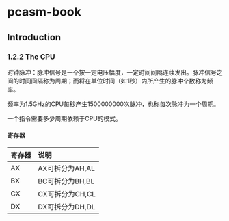 # pcasm-book
## Introduction
### 1.2.2 The CPU
时钟脉冲：脉冲信号是一个按一定电压幅度，一定时间间隔连续发出。脉冲信号之间的时间间隔称为周期；而将在单位时间（如1秒）内所产生的脉冲个数称为频率。

频率为1.5GHz的CPU每秒产生1500000000次脉冲，也称每次脉冲为一个周期。

一个指令需要多少周期依赖于CPU的模式。

#### 寄存器
寄存器 | 说明
:----|:----
AX | AX可拆分为AH,AL
BX | BC可拆分为BH,BL
CX | CX可拆分为CH,CL
DX | DX可拆分为DH,DL


